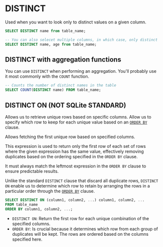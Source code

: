 # DISTINCT
Used when you want to look only to distinct values on a given column.
```SQL
SELECT DISTINCT name from table_name;

-- You can also selecet multiple columns, in which case, only distinct combinations of those columns are going to be returned
SELECT DISTINCT name, age from table_name;
```
## DISTINCT with aggregation functions
You can use `DISTINCT` when performing an aggregation.
You'll probably use it most commonly with the `COUNT` function.
```SQL
-- Counts the number of distinct names in the table
SELECT COUNT(DISTINCT name) FROM table_name;
```
## DISTINCT ON (NOT SQLite STANDARD)
Allows us to retrieve unique rows based on specific columns. Allow us to specify which row to keep for each unique value based on an [`ORDER BY`](006-order_by.md) clause.

Allows fetching the first unique row based on specified columns.

This expression is used to return only the first row of each set of rows where the given expression has the same value, effectively removing duplicates based on the ordering specified in the `ORDER BY` clause.

It must always match the leftmost expression in the `ORDER BY` clause to ensure predictable results.

Unlike the standard `DISTINCT` clause that discard all duplicate rows, `DISTINCT ON` enable us to determine which row to retain by arranging the rows in a particular order through the [`ORDER BY`](006-order_by.md) clause.

```SQL
SELECT DISTINCT ON (column1, column2, ...) column1, column2, ...
FROM table_name
ORDER BY column1, column2, ...;
```

- `DISTINCT ON`: Return the first row for each unique combination of the specified columns.
- `ORDER BY`: Is crucial because it determines which row from each group of duplicates will be kept. The rows are ordered based on the columns specified here.